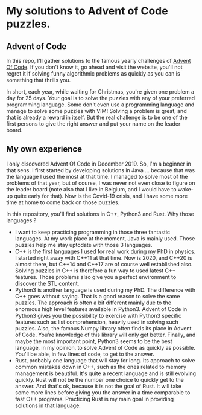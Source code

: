 # My solutions to Advent of Code puzzles.
## Advent of Code
In this repo, I'll gather solutions to the famous yearly challenges of [Advent Of Code](https://adventofcode.com/). If you don't know it, go ahead and visit the website, you'll not regret it if solving funny algorithmic problems as quickly as you can is something that thrills you.

In short, each year, while waiting for Christmas, you're given one problem a day for 25 days. Your goal is to solve the puzzles with any of your preferred programming language. Some don't even use a programming language and manage to solve some puzzles with VIM! Solving a problem is great, and that is already a reward in itself. But the real challenge is to be one of the first persons to give the right answer and put your name on the leader board.

## My own experience
I only discovered Advent Of Code in December 2019. So, I'm a beginner in that sens. I first started by developing solutions in Java ... because that was the language I used the most at that time. I managed to solve most of the problems of that year, but of course, I was never not even close to figure on the leader board (note also that I live in Belgium, and I would have to wake-up quite early for that). Now is the Covid-19 crisis, and I have some more time at home to come back on those puzzles.

In this repository, you'll find solutions in C++, Python3 and Rust. Why those languages ?

- I want to keep practicing programming in those three fantastic languages. At my work place at the moment, Java is mainly used. Those puzzles help me stay uptodate with those 3 languages.
- C++ is the first languages I used for real work during my PhD in physics. I started right away with C++11 at that time. Now is 2020, and C++20 is almost there, but C++14 and C++17 are of course well established also. Solving puzzles in C++ is therefore a fun way to used latest C++ features. Those problems also give you a perfect environment to discover the STL content. 
- Python3 is another language is used during my PhD. The difference with C++ goes without saying. That is a good reason to solve the same puzzles. The approach is often a bit different mainly due to the enormous high level features available in Python3. Advent of Code in Python3 gives you the possibility to exercise with Python3 specific features such as list comprehension, heavily used in solving such puzzles. Also, the famous Numpy library often finds its place in Advent of Code. You're knowledge of this library will only get better. Finally, and maybe the most important point, Python3 seems to be the best language, in my opinion, to solve Advent of Code as quickly as possible. You'll be able, in few lines of code, to get to the answer.
- Rust, probably one language that will stay for long. Its approach to solve common mistakes down in C++, such as the ones related to memory management is beautiful. It's quite a recent language and is still evolving quickly. Rust will not be the number one choice to quickly get to the answer. And that's ok, because it is not the goal of Rust. It will take some more lines before giving you the answer in a time comparable to fast C++ programs. Practicing Rust is my main goal in providing solutions in that language. 
